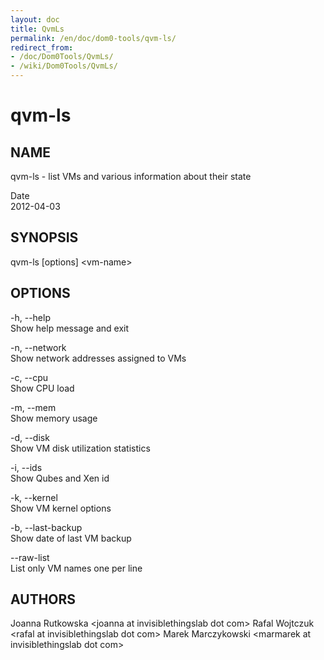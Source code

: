```yaml
---
layout: doc
title: QvmLs
permalink: /en/doc/dom0-tools/qvm-ls/
redirect_from:
- /doc/Dom0Tools/QvmLs/
- /wiki/Dom0Tools/QvmLs/
---
```


qvm-ls
======

NAME
----

qvm-ls - list VMs and various information about their state

Date  
2012-04-03

SYNOPSIS
--------

qvm-ls [options] \<vm-name\>

OPTIONS
-------

-h, --help  
Show help message and exit

-n, --network  
Show network addresses assigned to VMs

-c, --cpu  
Show CPU load

-m, --mem  
Show memory usage

-d, --disk  
Show VM disk utilization statistics

-i, --ids  
Show Qubes and Xen id

-k, --kernel  
Show VM kernel options

-b, --last-backup  
Show date of last VM backup

--raw-list  
List only VM names one per line

AUTHORS
-------

Joanna Rutkowska \<joanna at invisiblethingslab dot com\>
Rafal Wojtczuk \<rafal at invisiblethingslab dot com\>
Marek Marczykowski \<marmarek at invisiblethingslab dot com\>
